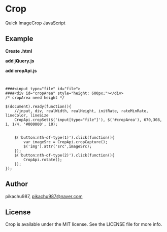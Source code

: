 # Crop

Quick ImageCrop JavaScript

## Example

**Create .html**

**add jQuery.js**

**add cropApi.js**

~~~~


####<input type="file" id="file">
####<div id="cropArea" style="height: 600px;"></div>
/* cropArea need height */

$(document).ready(function(){
    //input, div, realWidth, realHeight, initRate, rateMinRate, lineColor, lineSize
    CropApi.cropSet($('input[type="file"]'), $('#cropArea'), 670,308, 1, 1/4, '#000000', 10);
    

    $('button:nth-of-type(1)').click(function(){
        var imageSrc = CropApi.cropCapture();
        $('img').attr('src',imageSrc);
    });
    $('button:nth-of-type(2)').click(function(){
        CropApi.rotate();
    });
});

~~~~

## Author

pikachu987, pikachu987@naver.com

## License

Crop is available under the MIT license. See the LICENSE file for more info.
